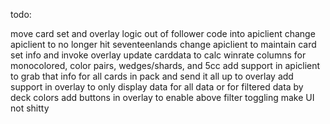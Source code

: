 todo: 

move card set and overlay logic out of follower code into apiclient
change apiclient to no longer hit seventeenlands
change apiclient to maintain card set info and invoke overlay
update carddata to calc winrate columns for monocolored, color pairs, wedges/shards, and 5cc
add support in apiclient to grab that info for all cards in pack and send it all up to overlay
add support in overlay to only display data for all data or for filtered data by deck colors
add buttons in overlay to enable above filter toggling
make UI not shitty
